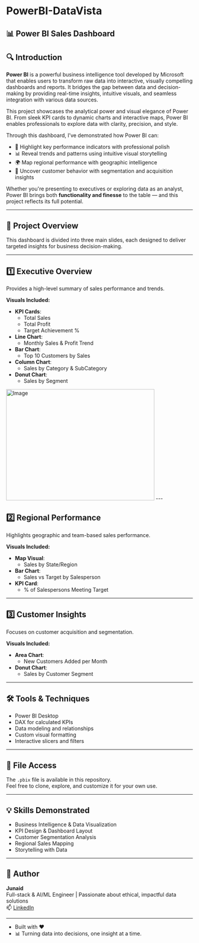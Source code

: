 # PowerBI-DataVista

## 📊 Power BI Sales Dashboard

## 🔍 Introduction

**Power BI** is a powerful business intelligence tool developed by Microsoft that enables users to transform raw data into interactive, visually compelling dashboards and reports. It bridges the gap between data and decision-making by providing real-time insights, intuitive visuals, and seamless integration with various data sources.

This project showcases the analytical power and visual elegance of Power BI. From sleek KPI cards to dynamic charts and interactive maps, Power BI enables professionals to explore data with clarity, precision, and style.

Through this dashboard, I’ve demonstrated how Power BI can:
- 📌 Highlight key performance indicators with professional polish  
- 📊 Reveal trends and patterns using intuitive visual storytelling  
- 🌍 Map regional performance with geographic intelligence  
- 👥 Uncover customer behavior with segmentation and acquisition insights  

Whether you're presenting to executives or exploring data as an analyst, Power BI brings both **functionality and finesse** to the table — and this project reflects its full potential.

---

## 🚀 Project Overview

This dashboard is divided into three main slides, each designed to deliver targeted insights for business decision-making.

---

## 1️⃣ Executive Overview

Provides a high-level summary of sales performance and trends.

**Visuals Included:**
- **KPI Cards**:  
  - Total Sales  
  - Total Profit  
  - Target Achievement %
- **Line Chart**:  
  - Monthly Sales & Profit Trend
- **Bar Chart**:  
  - Top 10 Customers by Sales
- **Column Chart**:  
  - Sales by Category & SubCategory
- **Donut Chart**:  
  - Sales by Segment

<img width="400" height="300" alt="Image" src="https://github.com/user-attachments/assets/50a1c561-1cba-4ede-98fe-3012414989b6" />
---

## 2️⃣ Regional Performance

Highlights geographic and team-based sales performance.

**Visuals Included:**
- **Map Visual**:  
  - Sales by State/Region
- **Bar Chart**:  
  - Sales vs Target by Salesperson
- **KPI Card**:  
  - % of Salespersons Meeting Target

---

## 3️⃣ Customer Insights

Focuses on customer acquisition and segmentation.

**Visuals Included:**
- **Area Chart**:  
  - New Customers Added per Month
- **Donut Chart**:  
  - Sales by Customer Segment

---

## 🛠️ Tools & Techniques

- Power BI Desktop  
- DAX for calculated KPIs  
- Data modeling and relationships  
- Custom visual formatting  
- Interactive slicers and filters

---

## 📁 File Access

The `.pbix` file is available in this repository.  
Feel free to clone, explore, and customize it for your own use.

---

## 💡 Skills Demonstrated

- Business Intelligence & Data Visualization  
- KPI Design & Dashboard Layout  
- Customer Segmentation Analysis  
- Regional Sales Mapping  
- Storytelling with Data

---

## 🙌 Author

**Junaid**  
Full-stack & AI/ML Engineer | Passionate about ethical, impactful data solutions  
📫 [LinkedIn](https://www.linkedin.com/in/junaid-shariff10/)  


---

- Built with ❤
- 📊 Turning data into decisions, one insight at a time.

